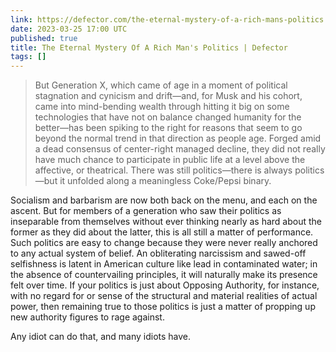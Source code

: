 ```yaml
---
link: https://defector.com/the-eternal-mystery-of-a-rich-mans-politics
date: 2023-03-25 17:00 UTC
published: true
title: The Eternal Mystery Of A Rich Man's Politics | Defector
tags: []
---
```


> But Generation X, which came of age in a moment of political stagnation and cynicism and drift—and, for Musk and his cohort, came into mind-bending wealth through hitting it big on some technologies that have not on balance changed humanity for the better—has been spiking to the right for reasons that seem to go beyond the normal trend in that direction as people age. Forged amid a dead consensus of center-right managed decline, they did not really have much chance to participate in public life at a level above the affective, or theatrical. There was still politics—there is always politics—but it unfolded along a meaningless Coke/Pepsi binary.

Socialism and barbarism are now both back on the menu, and each on the ascent. But for members of a generation who saw their politics as inseparable from themselves without ever thinking nearly as hard about the former as they did about the latter, this is all still a matter of performance. Such politics are easy to change because they were never really anchored to any actual system of belief. An obliterating narcissism and sawed-off selfishness is latent in American culture like lead in contaminated water; in the absence of countervailing principles, it will naturally make its presence felt over time. If your politics is just about Opposing Authority, for instance, with no regard for or sense of the structural and material realities of actual power, then remaining true to those politics is just a matter of propping up new authority figures to rage against.

Any idiot can do that, and many idiots have.
